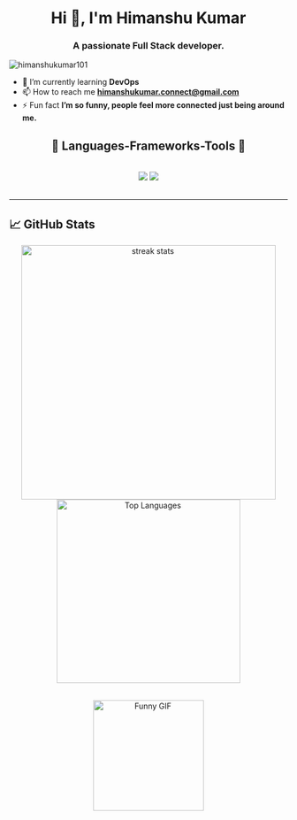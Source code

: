 <h1 align="center">Hi 👋, I'm Himanshu Kumar</h1>
<h3 align="center">A passionate Full Stack developer.</h3>

<p align="left">
  <img src="https://komarev.com/ghpvc/?username=himanshukumar101&label=Profile%20views&color=0e75b6&style=flat" alt="himanshukumar101" />
</p>

- 📖 I’m currently learning **DevOps**
- 📫 How to reach me **himanshukumar.connect@gmail.com**
- ⚡ Fun fact **I’m so funny, people feel more connected just being around me.**
  
<h2 align="center">👾 Languages-Frameworks-Tools 👾</h2>
<br/>
<div align="center">
    <img src="https://skillicons.dev/icons?i=html,tailwind,javascript,react,nodejs,express,mongodb,"/>
    <img src="https://skillicons.dev/icons?i=java,mysql,postman,docker,kubernetes,aws,linux,"/>
  <br>
</div>

<br/>
<hr/>

## 📈 GitHub Stats
<p align="center">
  <img width=460 src="https://github-readme-streak-stats-salesp07.vercel.app/?user=HimanshuKumar101&count_private=true&theme=react&border_radius=10" alt="streak stats"/>
  <img width=332 src="https://github-readme-stats.vercel.app/api/top-langs?username=HimanshuKumar101&show_icons=true&locale=en&layout=compact&theme=radical" alt="Top Languages"/>
</p>


<br clear="both">

<div align="center">
  <img height="200" src="https://media.giphy.com/media/v1.Y2lkPTc5MGI3NjExZmg5cXl6bHdlaWd0N3BmNDRoajZzdjA4bWdwczV6aWh6Y3prMnY3ayZlcD12MV9pbnRlcm5hbF9naWZfYnlfaWQmY3Q9Zw/KpACNEh8jXK2Q/giphy.gif" alt="Funny GIF" />
</div>
